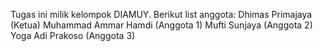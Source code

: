 Tugas ini milik kelompok DIAMUY. 
Berikut list anggota:
Dhimas Primajaya (Ketua)
Muhammad Ammar Hamdi (Anggota 1)
Mufti Sunjaya (Anggota 2)
Yoga Adi Prakoso (Anggota 3)
